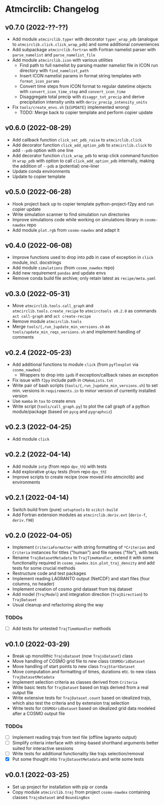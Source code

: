 # Atmcirclib: Changelog

## v0.7.0 (2022-??-??)

- Add module `atmcirclib.typer` with decorator `typer_wrap_pdb` (analogue to `atmcirclib.click.click_wrap_pdb`) and some additional conveniences
- Add subpackage `atmcirclib.fortran` with Fortran namelist parser with `parse_namelist` and `parse_namelist_file`
- Add module `atmcirclib.icon` with various utilities
  - Find path to full namelist by parsing master namelist file in ICON run directory with `find_namelist_path`
  - Insert ICON namelist params in format string templates with `format_icon_params`
  - Convert time steps from ICON format to regular datetime objects with `convert_icon_time_step` and `convert_icon_time`
  - Disaggregate total precip with `disaggr_tot_precip` and derive precipitation intensity units with `deriv_precip_intensity_units`
- Fix `tools/create_envs.sh` (`${UPDATE}` implemented wrong)
  - TODO: Merge back to copier template and perform copier update

## v0.6.0 (2022-08-29)

- Add callback function `click_set_pdb_raise` to `atmcirclib.click`
- Add decorator function `click_add_option_pdb` to `atmcirclib.click` to add `--pdb` option with one line
- Add decorator function `click_wrap_pdb` to wrap click command function in `wrap_pdb` with option to call `click_add_option_pdb` internally, making the addition of `--pdb` a (potential) one-liner
- Update conda environments
- Update to copier template

## v0.5.0 (2022-06-28)

- Hook project back up to copier template python-project-f2py and run copier update
- Write simulation scanner to find simulation run directories
- Improve simulations code while working on simulations library in `cosmo-nawdex` repo
- Add module `plot.rgb` from `cosmo-nawdex` and adapt it

## v0.4.0 (2022-06-08)

- Improve functions used to drop into pdb in case of exception in `click` module, incl. docstrings
- Add module `simulations` (from `cosmo_nawdex` repo)
- Add new requirement `pandas` and update envs
- Remove conda build file archive; only retain latest as `recipe/meta.yaml`

## v0.3.0 (2022-05-31)

- Move `atmcirclib.tools.call_graph` and `atmcirclib.tools.create_recipe` to `atmcirctools v0.2.0` as commands `act call-graph` and `act create-recipe`
- Remove module `atmcirclib.tools`
- Merge `tools/{,run_}update_min_versions.sh` as `tools/update_min_reqs_versions.sh` and implement handling of comments

## v0.2.4 (2022-05-23)

- Add additional functions to module `click` (from `pyflexplot` via `cosmo_nawdex`)
  - Wrappers to drop into `ipdb` if exception/callback raises an exception
- Fix issue with `f2py` include path in `CMakeLists.txt`
- Write pair of bash scripts (`tools/{,run_}update_min_versions.sh`) to set min. versions in `requirements.in` to minor version of currently installed version
- Use `mamba` in `tox` to create envs
- Write script (`tools/call_graph.py`) to plot the call graph of a python module/package (based on `pycg` and `pygraphviz`)

## v0.2.3 (2022-04-25)

- Add module `click`

## v0.2.2 (2022-04-14)

- Add module `intp` (from repo `dpv_th`) with tests
- Add explorative `gt4py` tests (from repo `dpv_th`)
- Improve scripts to create recipe (now moved into atmcirclib) and environments

## v0.2.1 (2022-04-14)

- Switch build from (pure) `setuptools` to `scikit-build`
- Add Fortran extension modules as `atmcirclib.deriv.ext` (`deriv-f`, `deriv.f90`)

## v0.2.0 (2022-04-05)

- Implement `CriteriaFormatter` with string formatting of `*Criterion` and `Criteria` instances for titles ("human") and file names ("file"), with tests
- Rename `TrajDatasetMetadata` to `TrajTimeHandler`, extend it with some functionality required in `cosmo_nawdex.bin.plot_traj_density` and add tests for some crucial methods
- Restructure code and test packages
- Implement reading LAGRANTO output (NetCDF) and start files (four columns, no header)
- Implement creation of cosmo grid dataset from traj dataset
- Add model (`TrajModel`) and integration direction (`TrajDirection`) to `TrajDataset`
- Usual cleanup and refactoring along the way

### TODOs

- [ ] Add tests for untested `TrajTimeHandler` methods

## v0.1.0 (2022-03-29)

- Break up monolithic `TrajsDataset` (now `TrajsDataset`) class
- Move handling of COSMO grid file to new class `COSMOGridDataset`
- Move handling of start points to new class `TrajStartDataset`
- Move computation and formatting of times, durations etc. to new class `TrajDatasetMetadata`
- Implement selection criteria as classes derived from `Criteria`
- Write basic tests for `TrajDataset` based on trajs derived from a real output file
- Write extensive tests for `TrajDataset.count` based on idealized trajs, which also test the criteria and by extension traj selection
- Write tests for `COSMOGridDataset` based on idealized grid data modeled after a COSMO output file

### TODOs

- [ ] Implement reading trajs from text file (offline lagranto output)
- [ ] Simplify criteria interface with string-based shorthand arguments better suited for interactive sessions
- [ ] Write tests for additional functionality like trajs selection/removal
- [x] Put some thought into `TrajDatasetMetadata` and write some tests

## v0.0.1 (2022-03-25)

- Set up project for installation with pip or conda
- Copy module `atmcirclib.traj` from project `cosmo-nawdex` containing classes `TrajsDataset` and `BoundingBox`
